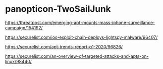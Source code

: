 # panopticon-TwoSailJunk

https://threatpost.com/emerging-apt-mounts-mass-iphone-surveillance-campaign/154192/

https://securelist.com/ios-exploit-chain-deploys-lightspy-malware/96407/

https://securelist.com/apt-trends-report-q1-2020/96826/

https://securelist.com/an-overview-of-targeted-attacks-and-apts-on-linux/98440/
